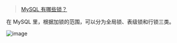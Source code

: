 
> [MySQL 有哪些锁？](https://xiaolincoding.com/mysql/lock/mysql_lock.html)

在 MySQL 里，根据加锁的范围，可以分为全局锁、表级锁和行锁三类。

![image](https://github.com/ProgrammerGoGo/document/assets/98639494/2956d891-411d-4cb5-b10a-776fce3d2ed4)

